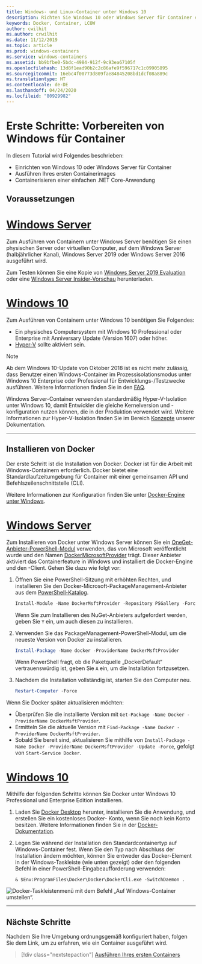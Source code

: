 ```yaml
---
title: Windows- und Linux-Container unter Windows 10
description: Richten Sie Windows 10 oder Windows Server für Container ein, und fahren Sie dann mit dem Ausführen Ihres ersten Containerimages fort.
keywords: Docker, Container, LCOW
author: cwilhit
ms.author: crwilhit
ms.date: 11/12/2019
ms.topic: article
ms.prod: windows-containers
ms.service: windows-containers
ms.assetid: bb9bfbe0-5bdc-4984-912f-9c93ea67105f
ms.openlocfilehash: 13d8f1ead90b2c2c86afe9f596717c1c09905895
ms.sourcegitcommit: 16ebc4f00773d809fae84845208bd1dcf08a889c
ms.translationtype: HT
ms.contentlocale: de-DE
ms.lasthandoff: 04/24/2020
ms.locfileid: "80929982"
---
```

# <a name="get-started-prep-windows-for-containers"></a>Erste Schritte: Vorbereiten von Windows für Container

In diesem Tutorial wird Folgendes beschrieben:

- Einrichten von Windows 10 oder Windows Server für Container
- Ausführen Ihres ersten Containerimages
- Containerisieren einer einfachen .NET Core-Anwendung

## <a name="prerequisites"></a>Voraussetzungen

<!-- start tab view -->
# <a name="windows-server"></a>[Windows Server](#tab/Windows-Server)

Zum Ausführen von Containern unter Windows Server benötigen Sie einen physischen Server oder virtuellen Computer, auf dem Windows Server (halbjährlicher Kanal), Windows Server 2019 oder Windows Server 2016 ausgeführt wird.

Zum Testen können Sie eine Kopie von [Windows Server 2019 Evaluation](https://www.microsoft.com/evalcenter/evaluate-windows-server-2019 ) oder eine [Windows Server Insider-Vorschau](https://insider.windows.com/for-business-getting-started-server/) herunterladen.

# <a name="windows-10"></a>[Windows 10](#tab/Windows-10-Client)

Zum Ausführen von Containern unter Windows 10 benötigen Sie Folgendes:

- Ein physisches Computersystem mit Windows 10 Professional oder Enterprise mit Anniversary Update (Version 1607) oder höher.
- [Hyper-V](https://docs.microsoft.com/virtualization/hyper-v-on-windows/reference/hyper-v-requirements) sollte aktiviert sein.

> [!NOTE]
>  Ab dem Windows 10-Update von Oktober 2018 ist es nicht mehr zulässig, dass Benutzer einen Windows-Container im Prozessisolationsmodus unter Windows 10 Enterprise oder Professional für Entwicklungs-/Testzwecke ausführen. Weitere Informationen finden Sie in den [FAQ](../about/faq.md). 
> 
> Windows Server-Container verwenden standardmäßig Hyper-V-Isolation unter Windows 10, damit Entwickler die gleiche Kernelversion und -konfiguration nutzen können, die in der Produktion verwendet wird. Weitere Informationen zur Hyper-V-Isolation finden Sie im Bereich [Konzepte](../manage-containers/hyperv-container.md) unserer Dokumentation.

---
<!-- stop tab view -->

## <a name="install-docker"></a>Installieren von Docker

Der erste Schritt ist die Installation von Docker. Docker ist für die Arbeit mit Windows-Containern erforderlich. Docker bietet eine Standardlaufzeitumgebung für Container mit einer gemeinsamen API und Befehlszeilenschnittstelle (CLI).

Weitere Informationen zur Konfiguration finden Sie unter [Docker-Engine unter Windows](../manage-docker/configure-docker-daemon.md).

<!-- start tab view -->
# <a name="windows-server"></a>[Windows Server](#tab/Windows-Server)

Zum Installieren von Docker unter Windows Server können Sie ein [OneGet-Anbieter-PowerShell-Modul](https://github.com/oneget/oneget) verwenden, das von Microsoft veröffentlicht wurde und den Namen [DockerMicrosoftProvider](https://github.com/OneGet/MicrosoftDockerProvider) trägt. Dieser Anbieter aktiviert das Containerfeature in Windows und installiert die Docker-Engine und den -Client. Gehen Sie dazu wie folgt vor:

1. Öffnen Sie eine PowerShell-Sitzung mit erhöhten Rechten, und installieren Sie den Docker-Microsoft-PackageManagement-Anbieter aus dem [PowerShell-Katalog](https://www.powershellgallery.com/packages/DockerMsftProvider).

   ```powershell
   Install-Module -Name DockerMsftProvider -Repository PSGallery -Force
   ```

   Wenn Sie zum Installieren des NuGet-Anbieters aufgefordert werden, geben Sie `Y` ein, um auch diesen zu installieren.

2. Verwenden Sie das PackageManagement-PowerShell-Modul, um die neueste Version von Docker zu installieren.

   ```powershell
   Install-Package -Name docker -ProviderName DockerMsftProvider
   ```

   Wenn PowerShell fragt, ob die Paketquelle „DockerDefault“ vertrauenswürdig ist, geben Sie `A` ein, um die Installation fortzusetzen.
3. Nachdem die Installation vollständig ist, starten Sie den Computer neu.

   ```powershell
   Restart-Computer -Force
   ```

Wenn Sie Docker später aktualisieren möchten:

- Überprüfen Sie die installierte Version mit `Get-Package -Name Docker -ProviderName DockerMsftProvider`.
- Ermitteln Sie die aktuelle Version mit `Find-Package -Name Docker -ProviderName DockerMsftProvider`.
- Sobald Sie bereit sind, aktualisieren Sie mithilfe von `Install-Package -Name Docker -ProviderName DockerMsftProvider -Update -Force`, gefolgt von `Start-Service Docker`.

# <a name="windows-10"></a>[Windows 10](#tab/Windows-10-Client)

Mithilfe der folgenden Schritte können Sie Docker unter Windows 10 Professional und Enterprise Edition installieren. 

1. Laden Sie [Docker Desktop](https://store.docker.com/editions/community/docker-ce-desktop-windows) herunter, installieren Sie die Anwendung, und erstellen Sie ein kostenloses Docker- Konto, wenn Sie noch kein Konto besitzen. Weitere Informationen finden Sie in der [Docker-Dokumentation](https://docs.docker.com/docker-for-windows/install).

2. Legen Sie während der Installation den Standardcontainertyp auf Windows-Container fest. Wenn Sie den Typ nach Abschluss der Installation ändern möchten, können Sie entweder das Docker-Element in der Windows-Taskleiste (wie unten gezeigt) oder den folgenden Befehl in einer PowerShell-Eingabeaufforderung verwenden:

   ```console
   & $Env:ProgramFiles\Docker\Docker\DockerCli.exe -SwitchDaemon .
   ```

![Docker-Taskleistenmenü mit dem Befehl „Auf Windows-Container umstellen“.](./media/docker-for-win-switch.png)

---
<!-- stop tab view -->

## <a name="next-steps"></a>Nächste Schritte

Nachdem Sie Ihre Umgebung ordnungsgemäß konfiguriert haben, folgen Sie dem Link, um zu erfahren, wie ein Container ausgeführt wird.

> [!div class="nextstepaction"]
> [Ausführen Ihres ersten Containers](./run-your-first-container.md)
